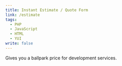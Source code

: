 ```yaml
---
title: Instant Estimate / Quote Form
link: /estimate
tags: 
  - PHP
  - JavaScript
  - HTML
  - YUI
write: false
---
```


<a rel="lightbox" title="<a href='/estimate'>See it live</a>" href="/img/portfolio/Instant-Estimate.png"><img src="/img/portfolio/thumbs/instantestimate.png" class="left" alt="" /></a>Gives you a ballpark price for development services.
